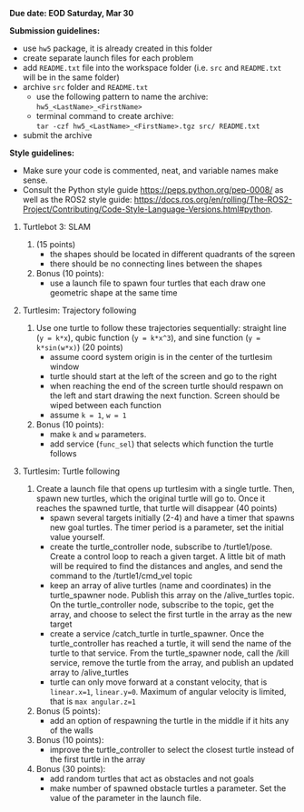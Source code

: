 **Due date: EOD Saturday, Mar 30**

**Submission guidelines:**

* use `hw5` package, it is already created in this folder
* create separate launch files for each problem
* add `README.txt` file into the workspace folder (i.e. `src` and `README.txt` will be in the same folder)
* archive `src` folder and `README.txt`
    * use the following pattern to name the archive:\
     `hw5_<LastName>_<FirstName>`
    * terminal command to create archive:\
    `tar -czf hw5_<LastName>_<FirstName>.tgz src/ README.txt`
* submit the archive

**Style guidelines:**
* Make sure your code is commented, neat, and variable names make sense. 
* Consult the Python style guide https://peps.python.org/pep-0008/ as well as the ROS2 style guide: https://docs.ros.org/en/rolling/The-ROS2-Project/Contributing/Code-Style-Language-Versions.html#python. 

1. Turtlebot 3: SLAM 
    1.  (15 points)
        * the shapes should be located in different quadrants of the sqreen
        * there should be no connecting lines between the shapes
    2. Bonus (10 points):
        * use a launch file to spawn four turtles that each draw one geometric shape at the same time 

2. Turtlesim: Trajectory following
    1. Use one turtle to follow these trajectories sequentially: straight line (`y = k*x`), qubic function (`y = k*x^3`), and sine function (`y = k*sin(w*x)`) (20 points)
        * assume coord system origin is in the center of the turtlesim window
        * turtle should start at the left of the screen and go to the right
        * when reaching the end of the screen turtle should respawn on the left and start drawing the next function. Screen should be wiped between each function
        * assume `k = 1`, `w = 1`
    2. Bonus (10 points):
        * make `k` and `w` parameters.
        * add service (`func_sel`) that selects which function the turtle follows

3. Turtlesim: Turtle following
    1. Create a launch file that opens up turtlesim with a single turtle. Then, spawn new turtles, which the original turtle will go to. Once it reaches the spawned turtle, that turtle will disappear (40 points)
        * spawn several targets initially (2-4) and have a timer that spawns new goal turtles. The timer period is a parameter, set the initial value yourself.
        * create the turtle_controller node, subscribe to /turtle1/pose. Create a control loop to reach a given target. A little bit of math will be required to find the distances and angles, and send the 
        command to the /turtle1/cmd_vel topic
        * keep an array of alive turtles (name and coordinates) in the turtle_spawner node. Publish this array on the /alive_turtles topic. On the turtle_controller node, subscribe to the topic, get the array, and choose to select the first turtle in the array as the new target
        * create a service /catch_turtle in turtle_spawner. Once the turtle_controller has reached a turtle, it will send the name of the turtle to that service. From the turtle_spawner node, call the /kill service, remove the turtle from the array, and publish an updated array to /alive_turtles
        * turtle can only move forward at a constant velocity, that is `linear.x=1`, `linear.y=0`. Maximum of angular velocity is limited, that is `max angular.z=1`
    2. Bonus (5 points):
        * add an option of respawning the turtle in the middle if it hits any of the walls
    3. Bonus (10 points):
        * improve the turtle_controller to select the closest turtle instead of the first turtle in the array
    4. Bonus (30 points):
        * add random turtles that act as obstacles and not goals
        * make number of spawned obstacle turtles a parameter. Set the value of the parameter in the launch file.

